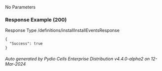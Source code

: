 






 
  


No Parameters



### Response Example (200)
Response Type /definitions/installInstallEventsResponse

```
{
  "Success": true
}
```




###### Auto generated by Pydio Cells Enterprise Distribution v4.4.0-alpha2 on 12-Mar-2024

